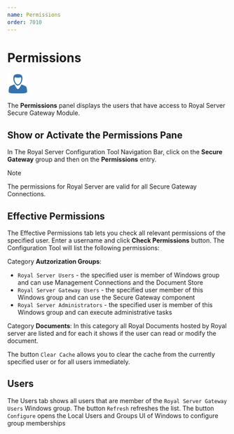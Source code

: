 ```yaml
---
name: Permissions
order: 7010
---
```


# Permissions

<img src="/r2022/images/RoyalServer/Credential_48x48.png" class="icon-def" alt="" />

The **Permissions** panel displays the users that have access to Royal Server Secure Gateway Module.

## Show or Activate the Permissions Pane

In The Royal Server Configuration Tool Navigation Bar, click on the **Secure Gateway** group and then on the **Permissions** entry.

> [!NOTE]
> The permissions for Royal Server are valid for all Secure Gateway Connections.

## Effective Permissions

The Effective Permissions tab lets you check all relevant permissions of the specified user.
Enter a username and click **Check Permissions** button. The Configuration Tool will list the following permissions:

Category **Autzorization Groups**:
- `Royal Server Users` - the specified user is member of Windows group and can use Management Connections and the Document Store
- `Royal Server Gateway Users` - the specified user member of this Windows group and can use the Secure Gateway component
- `Royal Server Administrators` - the specified user is member of this Windows group and can execute administrative tasks

Category **Documents**:
In this category all Royal Documents hosted by Royal server are listed and for each it shows if the user can read or
modify the document.

The button `Clear Cache` allows you to clear the cache from the currently specified user or for all users immediately. 

## Users
The Users tab shows all users that are member of the `Royal Server Gateway Users` Windows group. 
The button `Refresh` refreshes the list.
The button `Configure` opens the Local Users and Groups UI of Windows to configure group memberships 